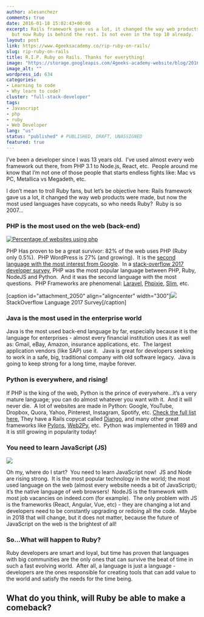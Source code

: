 ```yaml
---
author: alesanchezr
comments: true
date: 2016-01-18 15:02:43+00:00
excerpt: Rails framework gave us a lot, it changed the way web products were made,
  but now Ruby is behind the rest. Is not even in the top 10 already.
layout: post
link: https://www.4geeksacademy.co/rip-ruby-on-rails/
slug: rip-ruby-on-rails
title: R.I.P. Ruby on Rails. Thanks for everything!
image: "https://storage.googleapis.com/4geeks-academy-website/blog/2016/01/ruby.png"
image_alt: ""
wordpress_id: 634
categories:
- Learning to code
- Why learn to code?
cluster: "full-stack-developer"
tags:
- Javascript
- php
- ruby
- Web Developer
lang: "us"
status: "published" # PUBLISHED, DRAFT, UNASSIGNED
featured: true
---
```


I’ve been a developer since I was 13 years old.  I’ve used almost every web framework out there, from PHP 3.1 to Node.js, React, etc.  People around me know that I’m not one of those people that starts endless fights like: Mac vs PC, Metallica vs Megadeth, etc.

I don’t mean to troll Ruby fans, but let’s be objective here: Rails framework gave us a lot, it changed the way web products were made, but now the most used languages have copycats, so who needs Ruby?  Ruby is so 2007...


### **PHP is the most used on the web (back-end)**


[![Percentage of websites using php](https://storage.googleapis.com/4geeks-academy-website/blog/2016/01/Screen-Shot-2016-01-10-at-7.37.48-PM-1.png)](https://storage.googleapis.com/4geeks-academy-website/blog/2016/01/Screen-Shot-2016-01-10-at-7.37.48-PM-1.png)

PHP Has proven to be a great survivor: 82% of the web uses PHP (Ruby only 0.5%).  PHP WordPress is 27% (and growing).  It is the [second language with the most interest from Google](https://www.google.ca/trends/explore#q=%2Fm%2F060kv%2C%20%2Fm%2F0bbxf89%2C%20%2Fm%2F07sbkfb%2C%20%2Fm%2F06ff5&date=today%2012-m&cmpt=q&tz=Etc%2FGMT%2B5).  In a [stack-overflow 2017 developer survey](https://insights.stackoverflow.com/survey/2017#technologies-and-occupations), PHP was the most popular language between PHP, Ruby, NodeJS and Python.  And it was the second language with the most questions.  PHP Frameworks are phenomenal: [Laravel](https://laravel.com/), [Phpixie](https://phpixie.com/), [Slim](https://www.slimframework.com/), etc.

[caption id="attachment_2050" align="aligncenter" width="300"]![](https://storage.googleapis.com/4geeks-academy-website/blog/2016/01/Screen-Shot-2017-07-10-at-11.34.01-PM-300x173.png) StackOverflow Language 2017 Survey[/caption]


### **Java is the most used in the enterprise world**


Java is the most used back-end language by far, especially because it is the language for enterprises - almost every financial institution uses it as well as: Gmail, eBay, Amazon, insurance applications, etc.  The largest application vendors (like SAP) use it.   Java is great for developers seeking to work in a safe, big, traditional company with old software legacy.  Java is going to keep strong for a long time, maybe forever.


### **Python is everywhere, and rising!**


If PHP is the king of the web, Python is the prince of everywhere…it’s a very mature language; you can do almost whatever you want with it.  And it will never die.  A lot of websites are made in Python: Google, YouTube, Dropbox, Quora, Yahoo, Pinterest, Instagram, Spotify, etc. [Check the full list here.](https://www.shoop.io/en/blog/25-of-the-most-popular-python-and-django-websites/) They have a Rails copycat called [Django](https://www.djangoproject.com/), and many other great frameworks like [Pylons](http://www.pylonsproject.org/), [Web2Py](http://www.web2py.com/), etc.  Python was implemented in 1989 and it is still growing in popularity today!


### You need to learn JavaScript (JS)


[![](https://storage.googleapis.com/4geeks-academy-website/blog/2016/01/Screen-Shot-2017-07-10-at-11.54.31-PM-1024x492.png)](https://trends.google.com/trends/explore?date=all&q=Ruby%20on%20Rails,Node%20js)

Oh my, where do I start?  You need to learn JavaScript now!  JS and Node are rising strong.  It is the most popular technology in the world; the most used language on the web (almost every website needs a bit of JavaScript); it’s the native language of web browsers!  NodeJS is the framework with most job vacancies on indeed.com (for example).  The only problem with JS is the frameworks (React, Angular, Vue, etc) - they are changing a lot and developers need to be constantly upgrading or redoing all the code.  Maybe in 2018 that will change, but it does not matter, because the future of JavaScript on the web is the brightest of all!




### 




### So...What will happen to Ruby?


Ruby developers are smart and loyal, but time has proven that languages with big communities are the only ones that can survive the beat of time in such a fast evolving world.  After all, a language is just a language - developers are the ones responsible for creating tools that can add value to the world and satisfy the needs for the time being.


## What do you think, will Ruby be able to make a comeback?
